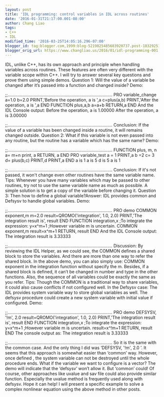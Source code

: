 ```yaml
---
layout: post
title: 'IDL programming: control variables in IDL across routines'
date: '2016-01-31T21:17:00.001-08:00'
author: Chang Liao
tags:
- C++
- IDL
modified_time: '2016-03-25T14:05:16.296-07:00'
blogger_id: tag:blogger.com,1999:blog-5219825485683920737.post-1832925186899999707
blogger_orig_url: https://www.changliao.us/2016/01/idl-programming-001.html
---
```


IDL, unlike C++, has its own approach and principle when handling variables 
across routines. These features are often very different with the variable 
scope within C++. 
I will try to answer several key questions and prove them using simple demos. 
Question 1: Will the value of a variable be changed after it’s passed into a 
function and changed inside? 
Demo: 

;;..................................................................................... 
PRO variable_change 
a=1.0 
b=2.0 
PRINT,'Before the operation, a is ',a 
c=plus(a,b) 
PRINT,'After the operation, a is ',a 
END 
FUNCTION plus,a,b 
a=a+b 
RETURN,a 
END 
And the IDL Console output: 
Before the operation, a is 1.00000 
After the operation, a is 3.00000 

;;..................................................................................... 
Conclusion: 
If the value of a variable has been changed inside a routine, it will remains 
changed outside. Question 2: What if this variable is not even passed into any 
routine, but the routine has a variable which has the same name? 
Demo: 

;;..................................................................................... 
FUNCTION plus, m, n 
a= m+n 
print, a 
RETURN, a 
END 
PRO variable_test 
a = 1 
PRINT,a 
b =2 
c= 3 
d= plus(b,c) 
PRINT,d 
PRINT,a 
END 
a is 1 a is 5 d is 5 a is 1 

;;..................................................................................... 
Conclusion: If it's not passed, it won't change even other routines have the 
same variable name. 
Tips: 
Whenever you have many variables which may be passed to other routines, try 
not to use the same variable name as much as possible. A simple solution is to 
get a copy of the variable before changing it. 
Question 3: Then how to define a global variable?Answer: IDL provides common 
and Defsysv to handle global variables. 
Demo: 

;;..................................................................................... 
PRO demo 
COMMON exponent,m 
m=2.0 
result=QROMO('integration', 1.0, 2.0) 
PRINT,'The integration result is', result 
END 
FUNCTION integration,x 
;To integrate the expression: y=x^m+1 
;However variable m is uncertain. 
COMMON exponent,m 
result=x^m+1 
RETURN, result 
END 
And the IDL Console output: 
The integration result is 3.33333 

;;..................................................................................... 
Discussion: 
By reviewing the IDL Helper, as we could see, the COMMON defines a shared 
block to store the variables. And there are more than one way to refer the 
shared block. In the above demo, you can also simply use: COMMON exponent in 
the integration function without specify the m. 
Besides, if a shared block is defined, it can’t be changed in number and type 
in the other functions. Also, the sequence of all variables could be exactly 
the same as you refer. 
Tips: 
Though the COMMON is a traditional way to share variables, it could also cause 
conflicts if not configured well. 
In the Defsysv case: 
The IDL provides system variable way to store global variables as well. The 
defsysv procedure  could create a new system variable with initial value if 
configured. 
Demo: 

;;..................................................................................... 
PRO demo 
DEFSYSV, '!m', 2.0 
result=QROMO('integration', 1.0, 2.0) 
PRINT,'The integration result is', result 
END 
FUNCTION integration,x 
;To integrate the expression: y=x^m+1 
;However variable m is uncertain. 
result=x^!m+1 
RETURN, result 
END 
The console output as: 
The integration result is 3.33333 

;;..................................................................................... 
So it is the same with the common case. And the only thing I did was ‘DEFSYSV, 
'!m', 2.0  ’. It seems that this approach is somewhat easier than ‘common’ 
way. 
However, once defined , the system variable can not be destroyed until the 
whole procedure ends. 
What if the variable we want to configure is a vector? 
The demo will indicate that the ‘defsysv’ won’t allow it. But ‘common’ could! 
Of course, other approaches like uvalue and sav file could also provide 
similar function. 
Especially the uvalue method is frequently used along with defsysv. 
Hope it can help! 
I will present a specific example to solve a complex nonlinear equation using 
the above method in other posts. 